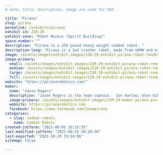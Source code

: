 ```yaml
---
# note: title, description, image are used for SEO

title: "Pirana"
slug: pirana
permalink: /exhibits/pirana/
exhibit-id: 21R-29
exhibit-zone: "Robot Ruckus (Spirit Building)"
space-number: ""
description: "Pirana is a 250 pound heavy weight combat robot. "
description-long: "Pirana is a 2wd crusher robot, made from UHMW and mild steel.  "
image: /assets/images/exhibit-images/21R-29-exhibit-pirana-robot-rendering-large.jpg
image-primary: 
  small: /assets/images/exhibit-images/21R-29-exhibit-pirana-robot-rendering-small.jpg
  medium: /assets/images/exhibit-images/21R-29-exhibit-pirana-robot-rendering-medium.jpg
  large: /assets/images/exhibit-images/21R-29-exhibit-pirana-robot-rendering-large.jpg
  full: /assets/images/exhibit-images/21R-29-exhibit-pirana-robot-rendering-full.jpg
website: "https://piranarobotics.com/"
maker: 
  name: "Jason Rogers"
  description: "Jason Rogers is the team captain.  Ian Harlow, Glen Gibbs, and Joshua Auman are all team members.  We met through insect robotics competitions and shared design ideas for insects, which eventually grew into the desire to compete on a larger scale.  "
  image-primary: /assets/images/exhibit-images/21R-29-maker-pirana-pirana-logo-medium.png
  website: https://piranarobotics.com
  facebook: https://www.facebook.com/teampirana
categories: 
  - slug: combat-robots
    name: Combat Robots
created-jotform: "2021-08-01 16:15:35"
last-modified-jotform: "2021-08-25 20:20:30"
last-exported: "2021-10-29 19:54:06"
sitemap: false

---
```

